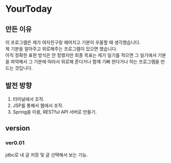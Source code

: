 # YourToday

## 만든 이유
이 프로그램은 제가 여자친구랑 헤어지고 기분이 우울할 때 생각했습니다.<br>
제 기분을 알아주고 위로해주는 프로그램이 있으면 했습니다.<br>
아직 정확한 표현 방식은 안 정했지만 최종 목표는 제가 일기를 적으면 그 일기에서 기분을 파악해서 그 기분에 따라서 위로해 준다거나 함께 기뻐 한다거나
하는 프로그램을 만드는 것입니다.<br>

## 발전 방향
1. 터미널에서 조작.
2. JSP를 통해서 웹에서 조작.
3. Spring을 이용, RESTful API 서버로 만들기.

## version
### ver0.01 
jdbc로 내 글 저장 및 글 선택해서 보는 기능.  